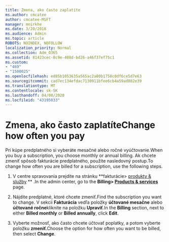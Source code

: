 ```yaml
---
title: Zmena, ako často zaplatíte
ms.author: cmcatee
author: cmcatee-MSFT
manager: mnirkhe
ms.date: 3/20/2018
ms.audience: Admin
ms.topic: article
ROBOTS: NOINDEX, NOFOLLOW
localization_priority: Normal
ms.collection: Adm_O365
ms.assetid: 81423cec-8c9e-408d-bd26-a46f37ef75c1
ms.custom:
- "469"
- "1500025"
ms.openlocfilehash: ed85b1053635a565ac2a00b1758c0df6ce5d7e63
ms.sourcegitcommit: cad7ec134efdac7130911bfee6cb4a59ad882e39
ms.translationtype: MT
ms.contentlocale: sk-SK
ms.lasthandoff: 04/08/2020
ms.locfileid: "43195033"
---
```

# <a name="change-how-often-you-pay"></a><span data-ttu-id="fd84f-102">Zmena, ako často zaplatíte</span><span class="sxs-lookup"><span data-stu-id="fd84f-102">Change how often you pay</span></span>

<span data-ttu-id="fd84f-103">Pri kúpe predplatného si vyberáte mesačné alebo ročné vyúčtovanie.</span><span class="sxs-lookup"><span data-stu-id="fd84f-103">When you buy a subscription, you choose monthly or annual billing.</span></span> <span data-ttu-id="fd84f-104">Ak chcete zmeniť spôsob fakturácie predplatného, použite nasledovný postup.</span><span class="sxs-lookup"><span data-stu-id="fd84f-104">To change how often you are billed for a subscription, use the following steps.</span></span>

1. <span data-ttu-id="fd84f-105">V centre spravovania prejdite na stránku \*\*fakturácie> [produkty & služby](https://go.microsoft.com/fwlink/p/?linkid=842054) \*\* .</span><span class="sxs-lookup"><span data-stu-id="fd84f-105">In the admin center, go to the **Billing> [Products & services](https://go.microsoft.com/fwlink/p/?linkid=842054)** page.</span></span>

2. <span data-ttu-id="fd84f-106">Nájdite predplatné, ktoré chcete zmeniť.</span><span class="sxs-lookup"><span data-stu-id="fd84f-106">Find the subscription you want to change.</span></span> <span data-ttu-id="fd84f-107">V sekcii **Fakturácia** vedľa položky **účtované mesačne** alebo **účtované ročne**kliknite na položku **Upraviť**.</span><span class="sxs-lookup"><span data-stu-id="fd84f-107">In the **Billing** section, next to either **Billed monthly** or **Billed annually**, click **Edit**.</span></span>

3. <span data-ttu-id="fd84f-108">Vyberte možnosť, ako často chcete účtovať poplatky, a potom vyberte položku **zmeniť**.</span><span class="sxs-lookup"><span data-stu-id="fd84f-108">Choose the option for how often you want to be billed, then select **Change**.</span></span>
